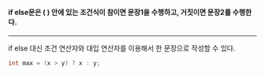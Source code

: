 #### if else문은 ( ) 안에 있는 조건식이 참이면 문장1을 수행하고, 거짓이면 문장2를 수행한다. ####
___

if else 대신 조건 연산자와 대입 연산자를 이용해서 한 문장으로 작성할 수 있다.
```c
int max = (x > y) ? x : y;
```
